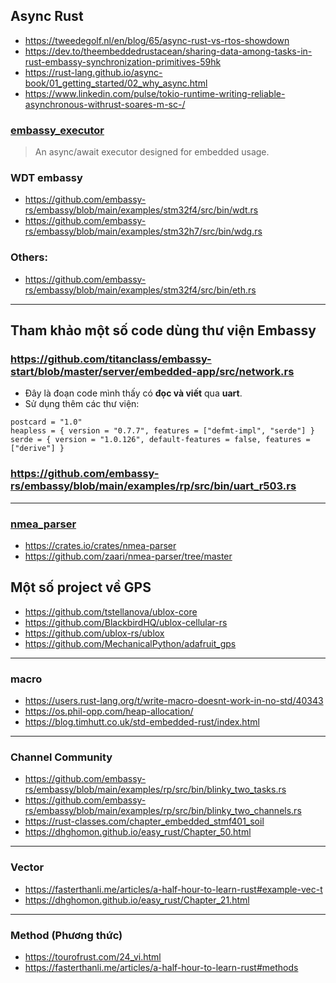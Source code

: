 ## Async Rust
- https://tweedegolf.nl/en/blog/65/async-rust-vs-rtos-showdown
- https://dev.to/theembeddedrustacean/sharing-data-among-tasks-in-rust-embassy-synchronization-primitives-59hk
- https://rust-lang.github.io/async-book/01_getting_started/02_why_async.html
- https://www.linkedin.com/pulse/tokio-runtime-writing-reliable-asynchronous-withrust-soares-m-sc-/

### [embassy_executor](https://docs.embassy.dev/embassy-executor/git/cortex-m/index.html)
> An async/await executor designed for embedded usage.

### WDT embassy
- https://github.com/embassy-rs/embassy/blob/main/examples/stm32f4/src/bin/wdt.rs
- https://github.com/embassy-rs/embassy/blob/main/examples/stm32h7/src/bin/wdg.rs

### Others:
- https://github.com/embassy-rs/embassy/blob/main/examples/stm32f4/src/bin/eth.rs

----------------------------------------------------------------------------------
## Tham khảo một số code dùng thư viện Embassy

### https://github.com/titanclass/embassy-start/blob/master/server/embedded-app/src/network.rs
- Đây là đoạn code mình thấy có **đọc và viết** qua **uart**.
- Sử dụng thêm các thư viện:
```
postcard = "1.0"
heapless = { version = "0.7.7", features = ["defmt-impl", "serde"] }
serde = { version = "1.0.126", default-features = false, features = ["derive"] }
```

### https://github.com/embassy-rs/embassy/blob/main/examples/rp/src/bin/uart_r503.rs

----------------------------------------------------------------------------------
### [nmea_parser](https://docs.rs/nmea-parser/latest/nmea_parser/)
- https://crates.io/crates/nmea-parser
- https://github.com/zaari/nmea-parser/tree/master

## Một số project về GPS
- https://github.com/tstellanova/ublox-core
- https://github.com/BlackbirdHQ/ublox-cellular-rs
- https://github.com/ublox-rs/ublox
- https://github.com/MechanicalPython/adafruit_gps

---------------------------------------------------------------------------------
### macro
- https://users.rust-lang.org/t/write-macro-doesnt-work-in-no-std/40343
- https://os.phil-opp.com/heap-allocation/
- https://blog.timhutt.co.uk/std-embedded-rust/index.html

--------------------------------------------------------------------------------
### Channel Community
- https://github.com/embassy-rs/embassy/blob/main/examples/rp/src/bin/blinky_two_tasks.rs
- https://github.com/embassy-rs/embassy/blob/main/examples/rp/src/bin/blinky_two_channels.rs
- https://rust-classes.com/chapter_embedded_stmf401_soil
- https://dhghomon.github.io/easy_rust/Chapter_50.html

--------------------------------------------------------------------------------
### Vector
- https://fasterthanli.me/articles/a-half-hour-to-learn-rust#example-vec-t
- https://dhghomon.github.io/easy_rust/Chapter_21.html

--------------------------------------------------------------------------------
### Method (Phương thức)
- https://tourofrust.com/24_vi.html
- https://fasterthanli.me/articles/a-half-hour-to-learn-rust#methods













